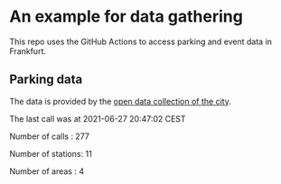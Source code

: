 # An example for data gathering

This repo uses the GitHub Actions to access parking and event data in Frankfurt.

## Parking data
The data is provided by the [open data collection of the city](https://www.offenedaten.frankfurt.de/).

The last call was at 2021-06-27 20:47:02 CEST

Number of calls   : 277

Number of stations:  11

Number of areas   :   4

